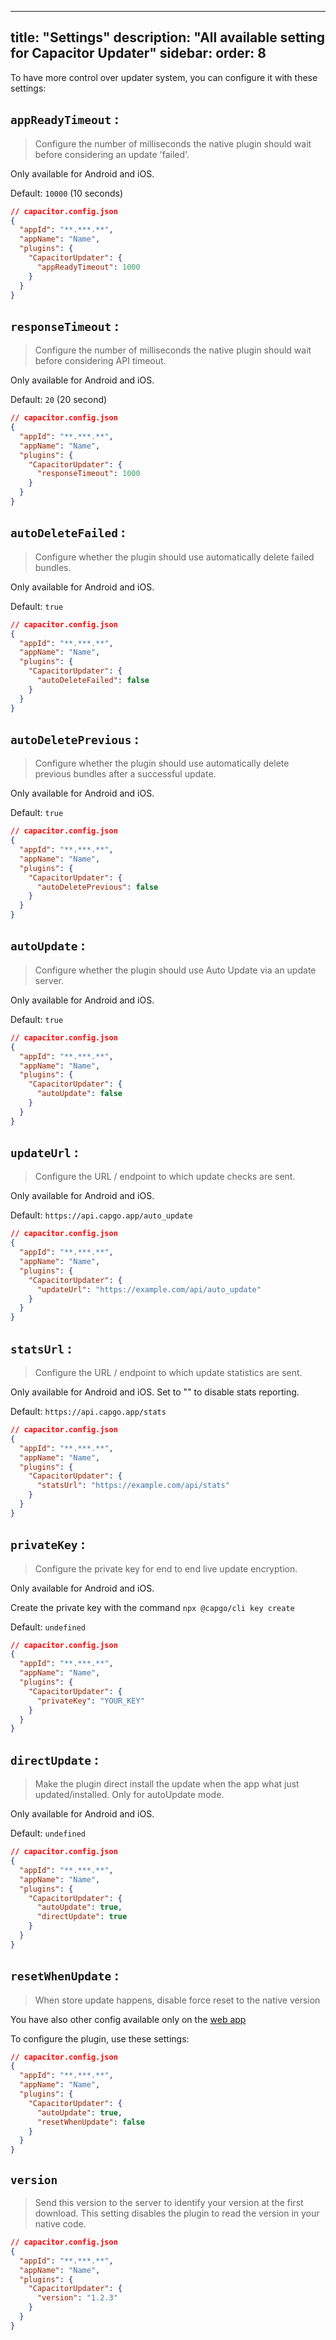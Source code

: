 
---
title: "Settings"
description: "All available setting for Capacitor Updater"
sidebar:
  order: 8
---

To have more control over updater system, you can configure it with these settings:

## `appReadyTimeout` :

> Configure the number of milliseconds the native plugin should wait before considering an update 'failed'.

Only available for Android and iOS.

Default: `10000` (10 seconds)

```json
// capacitor.config.json
{
  "appId": "**.***.**",
  "appName": "Name",
  "plugins": {
    "CapacitorUpdater": {
      "appReadyTimeout": 1000
    }
  }
}
```

## `responseTimeout` :

> Configure the number of milliseconds the native plugin should wait before considering API timeout.

Only available for Android and iOS.

Default: `20` (20 second)

```json
// capacitor.config.json
{
  "appId": "**.***.**",
  "appName": "Name",
  "plugins": {
    "CapacitorUpdater": {
      "responseTimeout": 1000
    }
  }
}
```

## `autoDeleteFailed` :

> Configure whether the plugin should use automatically delete failed bundles.

Only available for Android and iOS.

Default: `true`

```json
// capacitor.config.json
{
  "appId": "**.***.**",
  "appName": "Name",
  "plugins": {
    "CapacitorUpdater": {
      "autoDeleteFailed": false
    }
  }
}
```

## `autoDeletePrevious` :

> Configure whether the plugin should use automatically delete previous bundles after a successful update.

Only available for Android and iOS.

Default: `true`

```json
// capacitor.config.json
{
  "appId": "**.***.**",
  "appName": "Name",
  "plugins": {
    "CapacitorUpdater": {
      "autoDeletePrevious": false
    }
  }
}
```

## `autoUpdate` :

> Configure whether the plugin should use Auto Update via an update server.

Only available for Android and iOS.

Default: `true`

```json
// capacitor.config.json
{
  "appId": "**.***.**",
  "appName": "Name",
  "plugins": {
    "CapacitorUpdater": {
      "autoUpdate": false
    }
  }
}
```

## `updateUrl` :

> Configure the URL / endpoint to which update checks are sent.

Only available for Android and iOS.

Default: `https://api.capgo.app/auto_update`

```json
// capacitor.config.json
{
  "appId": "**.***.**",
  "appName": "Name",
  "plugins": {
    "CapacitorUpdater": {
      "updateUrl": "https://example.com/api/auto_update"
    }
  }
}
```

## `statsUrl` :

> Configure the URL / endpoint to which update statistics are sent.

Only available for Android and iOS. Set to "" to disable stats reporting.

Default: `https://api.capgo.app/stats`

```json
// capacitor.config.json
{
  "appId": "**.***.**",
  "appName": "Name",
  "plugins": {
    "CapacitorUpdater": {
      "statsUrl": "https://example.com/api/stats"
    }
  }
}
```

## `privateKey` :

> Configure the private key for end to end live update encryption.

Only available for Android and iOS.

Create the private key with the command `npx @capgo/cli key create`

Default: `undefined`

```json
// capacitor.config.json
{
  "appId": "**.***.**",
  "appName": "Name",
  "plugins": {
    "CapacitorUpdater": {
      "privateKey": "YOUR_KEY"
    }
  }
}
```

## `directUpdate` :

> Make the plugin direct install the update when the app what just updated/installed. Only for autoUpdate mode.

Only available for Android and iOS.

Default: `undefined`

```json
// capacitor.config.json
{
  "appId": "**.***.**",
  "appName": "Name",
  "plugins": {
    "CapacitorUpdater": {
      "autoUpdate": true,
      "directUpdate": true
    }
  }
}
```

## `resetWhenUpdate` :

> When store update happens, disable force reset to the native version

You have also other config available only on the [web app](https://web.capgo.app/login)

To configure the plugin, use these settings:

```json
// capacitor.config.json
{
  "appId": "**.***.**",
  "appName": "Name",
  "plugins": {
    "CapacitorUpdater": {
      "autoUpdate": true,
      "resetWhenUpdate": false
    }
  }
}
```

## `version`

> Send this version to the server to identify your version at the first download. This setting disables the plugin to read the version in your native code.

```json
// capacitor.config.json
{
  "appId": "**.***.**",
  "appName": "Name",
  "plugins": {
    "CapacitorUpdater": {
      "version": "1.2.3"
    }
  }
}
```

